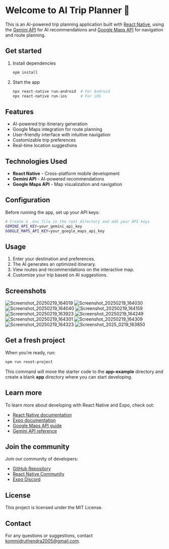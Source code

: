 # Welcome to AI Trip Planner 👋

This is an AI-powered trip planning application built with [React Native](https://reactnative.dev), using the [Gemini API](https://geminiapi.dev) for AI recommendations and [Google Maps API](https://developers.google.com/maps) for navigation and route planning.

## Get started

1. Install dependencies

   ```bash
   npm install
   ```

2. Start the app

   ```bash
   npx react-native run-android  # For Android
   npx react-native run-ios      # For iOS
   ```

## Features

- AI-powered trip itinerary generation
- Google Maps integration for route planning
- User-friendly interface with intuitive navigation
- Customizable trip preferences
- Real-time location suggestions

## Technologies Used

- **React Native** - Cross-platform mobile development
- **Gemini API** - AI-powered recommendations
- **Google Maps API** - Map visualization and navigation

## Configuration

Before running the app, set up your API keys:

```bash
# Create a .env file in the root directory and add your API keys
GEMINI_API_KEY=your_gemini_api_key
GOOGLE_MAPS_API_KEY=your_google_maps_api_key
```

## Usage

1. Enter your destination and preferences.
2. The AI generates an optimized itinerary.
3. View routes and recommendations on the interactive map.
4. Customize your trip based on AI suggestions.

## Screenshots

![Screenshot_20250219_164019](https://github.com/user-attachments/assets/e41495e3-116b-43b0-8022-28cf19fbf3ce)
![Screenshot_20250219_164030](https://github.com/user-attachments/assets/38de695a-2446-4d54-9499-0cf181b3fa1e)
![Screenshot_20250219_164040](https://github.com/user-attachments/assets/10eea0ff-1362-4204-bd58-f169dc893f57)
![Screenshot_20250219_164159](https://github.com/user-attachments/assets/a9bddbc3-e0e3-4a66-b859-234a07270bab)
![Screenshot_20250219_163923](https://github.com/user-attachments/assets/acbba557-4930-4fc3-afce-fe0cbd681615)
![Screenshot_20250219_164249](https://github.com/user-attachments/assets/7d2cea13-1549-4c21-a8d9-79d457bca83a)
![Screenshot_20250219_164301](https://github.com/user-attachments/assets/9b9148fc-caae-428d-ab93-66900e8f46e0)
![Screenshot_20250219_164309](https://github.com/user-attachments/assets/21c40d71-17ca-444d-8bf4-c5ee51a0e5da)
![Screenshot_20250219_164323](https://github.com/user-attachments/assets/c4a0649b-ec92-4cb0-9a46-17d7d149ce00)
![Screenshot_2025_0219_163850](https://github.com/user-attachments/assets/98cc775e-2559-4642-8b3c-dd067d5daede)


## Get a fresh project

When you're ready, run:

```bash
npm run reset-project
```

This command will move the starter code to the **app-example** directory and create a blank **app** directory where you can start developing.

## Learn more

To learn more about developing with React Native and Expo, check out:

- [React Native documentation](https://reactnative.dev/docs/getting-started)
- [Expo documentation](https://docs.expo.dev/)
- [Google Maps API guide](https://developers.google.com/maps/documentation)
- [Gemini API reference](https://geminiapi.dev/docs)

## Join the community

Join our community of developers:

- [GitHub Repository](https://github.com/ethical0101/AI-Trip-Planner)
- [React Native Community](https://reactnative.dev/help)
- [Expo Discord](https://chat.expo.dev)

## License

This project is licensed under the MIT License.

## Contact

For any questions or suggestions, contact kommidruthendra2005@gmail.com.
